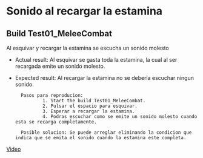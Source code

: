 # Sonido al recargar la estamina

## Build Test01_MeleeCombat

Al esquivar y recargar la estamina se escucha un sonido molesto

- Actual result: Al esquivar se gasta toda la estamina, la cual al ser recargada emite un sonido molesto.
- Expected result: Al recargar la estamina no se deberia escuchar ningun sonido.

        Pasos para reproducion:
                1. Start the build Test01_MeleeCombat.
                2. Pulsar el espacio para esquivar.
                3. Esperar a recargar la estamina.
                4. Podras escuchar como se emite un sonido molesto cuando esta se recarga completamente.
            
        Posible solucion: Se puede arreglar eliminando la condicion que indica que se emita el sonido cuando la estamina este completa.

[Video](estamina.mp4)